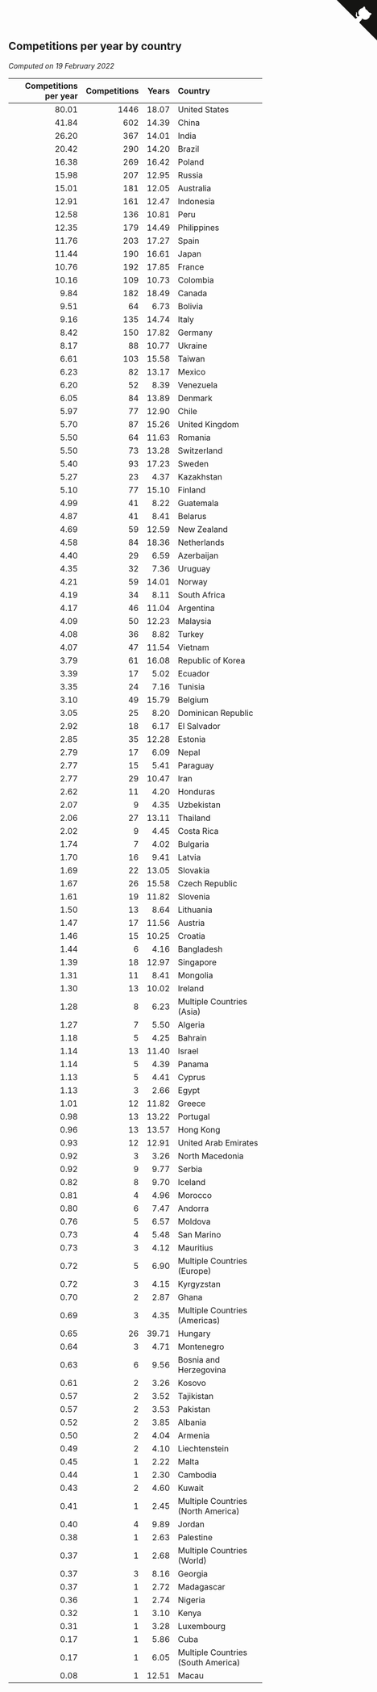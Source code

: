 ## Competitions per year by country

*Computed on 19 February 2022*

| Competitions per year | Competitions | Years | Country |
| ---: | ---: | ---: | :--- |
| 80.01 | 1446 | 18.07 | United States |
| 41.84 | 602 | 14.39 | China |
| 26.20 | 367 | 14.01 | India |
| 20.42 | 290 | 14.20 | Brazil |
| 16.38 | 269 | 16.42 | Poland |
| 15.98 | 207 | 12.95 | Russia |
| 15.01 | 181 | 12.05 | Australia |
| 12.91 | 161 | 12.47 | Indonesia |
| 12.58 | 136 | 10.81 | Peru |
| 12.35 | 179 | 14.49 | Philippines |
| 11.76 | 203 | 17.27 | Spain |
| 11.44 | 190 | 16.61 | Japan |
| 10.76 | 192 | 17.85 | France |
| 10.16 | 109 | 10.73 | Colombia |
| 9.84 | 182 | 18.49 | Canada |
| 9.51 | 64 | 6.73 | Bolivia |
| 9.16 | 135 | 14.74 | Italy |
| 8.42 | 150 | 17.82 | Germany |
| 8.17 | 88 | 10.77 | Ukraine |
| 6.61 | 103 | 15.58 | Taiwan |
| 6.23 | 82 | 13.17 | Mexico |
| 6.20 | 52 | 8.39 | Venezuela |
| 6.05 | 84 | 13.89 | Denmark |
| 5.97 | 77 | 12.90 | Chile |
| 5.70 | 87 | 15.26 | United Kingdom |
| 5.50 | 64 | 11.63 | Romania |
| 5.50 | 73 | 13.28 | Switzerland |
| 5.40 | 93 | 17.23 | Sweden |
| 5.27 | 23 | 4.37 | Kazakhstan |
| 5.10 | 77 | 15.10 | Finland |
| 4.99 | 41 | 8.22 | Guatemala |
| 4.87 | 41 | 8.41 | Belarus |
| 4.69 | 59 | 12.59 | New Zealand |
| 4.58 | 84 | 18.36 | Netherlands |
| 4.40 | 29 | 6.59 | Azerbaijan |
| 4.35 | 32 | 7.36 | Uruguay |
| 4.21 | 59 | 14.01 | Norway |
| 4.19 | 34 | 8.11 | South Africa |
| 4.17 | 46 | 11.04 | Argentina |
| 4.09 | 50 | 12.23 | Malaysia |
| 4.08 | 36 | 8.82 | Turkey |
| 4.07 | 47 | 11.54 | Vietnam |
| 3.79 | 61 | 16.08 | Republic of Korea |
| 3.39 | 17 | 5.02 | Ecuador |
| 3.35 | 24 | 7.16 | Tunisia |
| 3.10 | 49 | 15.79 | Belgium |
| 3.05 | 25 | 8.20 | Dominican Republic |
| 2.92 | 18 | 6.17 | El Salvador |
| 2.85 | 35 | 12.28 | Estonia |
| 2.79 | 17 | 6.09 | Nepal |
| 2.77 | 15 | 5.41 | Paraguay |
| 2.77 | 29 | 10.47 | Iran |
| 2.62 | 11 | 4.20 | Honduras |
| 2.07 | 9 | 4.35 | Uzbekistan |
| 2.06 | 27 | 13.11 | Thailand |
| 2.02 | 9 | 4.45 | Costa Rica |
| 1.74 | 7 | 4.02 | Bulgaria |
| 1.70 | 16 | 9.41 | Latvia |
| 1.69 | 22 | 13.05 | Slovakia |
| 1.67 | 26 | 15.58 | Czech Republic |
| 1.61 | 19 | 11.82 | Slovenia |
| 1.50 | 13 | 8.64 | Lithuania |
| 1.47 | 17 | 11.56 | Austria |
| 1.46 | 15 | 10.25 | Croatia |
| 1.44 | 6 | 4.16 | Bangladesh |
| 1.39 | 18 | 12.97 | Singapore |
| 1.31 | 11 | 8.41 | Mongolia |
| 1.30 | 13 | 10.02 | Ireland |
| 1.28 | 8 | 6.23 | Multiple Countries (Asia) |
| 1.27 | 7 | 5.50 | Algeria |
| 1.18 | 5 | 4.25 | Bahrain |
| 1.14 | 13 | 11.40 | Israel |
| 1.14 | 5 | 4.39 | Panama |
| 1.13 | 5 | 4.41 | Cyprus |
| 1.13 | 3 | 2.66 | Egypt |
| 1.01 | 12 | 11.82 | Greece |
| 0.98 | 13 | 13.22 | Portugal |
| 0.96 | 13 | 13.57 | Hong Kong |
| 0.93 | 12 | 12.91 | United Arab Emirates |
| 0.92 | 3 | 3.26 | North Macedonia |
| 0.92 | 9 | 9.77 | Serbia |
| 0.82 | 8 | 9.70 | Iceland |
| 0.81 | 4 | 4.96 | Morocco |
| 0.80 | 6 | 7.47 | Andorra |
| 0.76 | 5 | 6.57 | Moldova |
| 0.73 | 4 | 5.48 | San Marino |
| 0.73 | 3 | 4.12 | Mauritius |
| 0.72 | 5 | 6.90 | Multiple Countries (Europe) |
| 0.72 | 3 | 4.15 | Kyrgyzstan |
| 0.70 | 2 | 2.87 | Ghana |
| 0.69 | 3 | 4.35 | Multiple Countries (Americas) |
| 0.65 | 26 | 39.71 | Hungary |
| 0.64 | 3 | 4.71 | Montenegro |
| 0.63 | 6 | 9.56 | Bosnia and Herzegovina |
| 0.61 | 2 | 3.26 | Kosovo |
| 0.57 | 2 | 3.52 | Tajikistan |
| 0.57 | 2 | 3.53 | Pakistan |
| 0.52 | 2 | 3.85 | Albania |
| 0.50 | 2 | 4.04 | Armenia |
| 0.49 | 2 | 4.10 | Liechtenstein |
| 0.45 | 1 | 2.22 | Malta |
| 0.44 | 1 | 2.30 | Cambodia |
| 0.43 | 2 | 4.60 | Kuwait |
| 0.41 | 1 | 2.45 | Multiple Countries (North America) |
| 0.40 | 4 | 9.89 | Jordan |
| 0.38 | 1 | 2.63 | Palestine |
| 0.37 | 1 | 2.68 | Multiple Countries (World) |
| 0.37 | 3 | 8.16 | Georgia |
| 0.37 | 1 | 2.72 | Madagascar |
| 0.36 | 1 | 2.74 | Nigeria |
| 0.32 | 1 | 3.10 | Kenya |
| 0.31 | 1 | 3.28 | Luxembourg |
| 0.17 | 1 | 5.86 | Cuba |
| 0.17 | 1 | 6.05 | Multiple Countries (South America) |
| 0.08 | 1 | 12.51 | Macau |


<a href="https://github.com/jonatanklosko/wca_statistics" class="github-corner" aria-label="View source on Github"><svg width="80" height="80" viewBox="0 0 250 250" style="fill:#151513; color:#fff; position: absolute; top: 0; border: 0; right: 0;" aria-hidden="true"><path d="M0,0 L115,115 L130,115 L142,142 L250,250 L250,0 Z"></path><path d="M128.3,109.0 C113.8,99.7 119.0,89.6 119.0,89.6 C122.0,82.7 120.5,78.6 120.5,78.6 C119.2,72.0 123.4,76.3 123.4,76.3 C127.3,80.9 125.5,87.3 125.5,87.3 C122.9,97.6 130.6,101.9 134.4,103.2" fill="currentColor" style="transform-origin: 130px 106px;" class="octo-arm"></path><path d="M115.0,115.0 C114.9,115.1 118.7,116.5 119.8,115.4 L133.7,101.6 C136.9,99.2 139.9,98.4 142.2,98.6 C133.8,88.0 127.5,74.4 143.8,58.0 C148.5,53.4 154.0,51.2 159.7,51.0 C160.3,49.4 163.2,43.6 171.4,40.1 C171.4,40.1 176.1,42.5 178.8,56.2 C183.1,58.6 187.2,61.8 190.9,65.4 C194.5,69.0 197.7,73.2 200.1,77.6 C213.8,80.2 216.3,84.9 216.3,84.9 C212.7,93.1 206.9,96.0 205.4,96.6 C205.1,102.4 203.0,107.8 198.3,112.5 C181.9,128.9 168.3,122.5 157.7,114.1 C157.9,116.9 156.7,120.9 152.7,124.9 L141.0,136.5 C139.8,137.7 141.6,141.9 141.8,141.8 Z" fill="currentColor" class="octo-body"></path></svg></a><style>.github-corner:hover .octo-arm{animation:octocat-wave 560ms ease-in-out}@keyframes octocat-wave{0%,100%{transform:rotate(0)}20%,60%{transform:rotate(-25deg)}40%,80%{transform:rotate(10deg)}}@media (max-width:500px){.github-corner:hover .octo-arm{animation:none}.github-corner .octo-arm{animation:octocat-wave 560ms ease-in-out}}</style>
